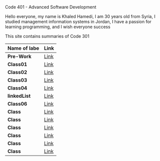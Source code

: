Code 401 - Advanced Software Development

Hello everyone, my name is Khaled Hamedi, I am 30 years old from Syria, I studied management information systems in Jordan, I have a passion for learning programming, and I wish everyone success

This site contains summaries of Code 301

| **Name of labe** | **Link**              |
| ---------------- | --------------------- |
| **Pre-Work**     | [Link](read00.md)     |
| **Class01**      | [Link](read01.md)     |
| **Class02**      | [Link](read02.md)     |
| **Class03**      | [Link](read03.md)     |
| **Class04**      | [Link](read04.md)     |
| **linkedList**   | [Link](linkedList.md) |
| **Class06**      | [Link](read06.md)     |
| **Class**        | [Link](Class08.md)    |
| **Class**        | [Link](Class09.md)    |
| **Class**        | [Link](Class10.md)    |
| **Class**        | [Link](Class11.md)    |
| **Class**        | [Link](Class12.md)    |
| **Class**        | [Link](Class13.md)    |
